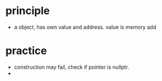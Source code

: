 # principle
- a object, has own value and address. value is memory add

# practice
- construction may fail, check if pointer is nullptr.
- 